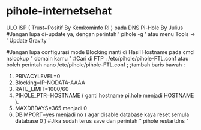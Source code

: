 # pihole-internetsehat
ULO ISP  ( Trust+Positif By Kemkominfo RI ) pada DNS Pi-Hole By Julius
#Jangan lupa di-update ya, dengan perintah ' pihole -g ' atau menu Tools -> ' Update Gravity '

#Jangan lupa configurasi mode Blocking nanti di Hasil Hostname pada cmd nslookup " domain kamu "
#Cari di FTP : /etc/pihole/pihole-FTL.conf atau boleh perintah  nano /etc/pihole/pihole-FTL.conf
;
;tambah baris bawah : 
  1. PRIVACYLEVEL=0
  2. Blocking=IP-NODATA-AAAA
  3. RATE_LIMIT=1000/60
  4. PIHOLE_PTR=HOSTNAME ( ganti hostname pi.hole menjadi HOSTNAME ).
  5. MAXDBDAYS=365 menjadi 0
  6. DBIMPORT=yes menjadi no ( agar disable database kaya reset semula database 0 )
#Jika sudah terus save dan perintah " pihole restartdns "
